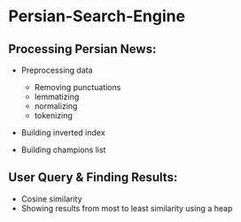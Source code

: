 # Persian-Search-Engine

## Processing Persian News:

- Preprocessing data
    - Removing punctuations
    - lemmatizing
    - normalizing
    - tokenizing  

- Building inverted index  
- Building champions list

## User Query & Finding Results:
- Cosine similarity
- Showing results from most to least similarity using a heap